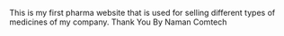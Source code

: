This is my first pharma website that is used for selling different types of medicines of my company.
Thank You
By
Naman Comtech
